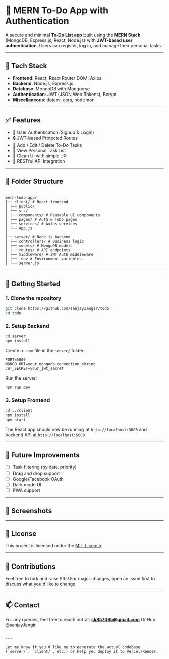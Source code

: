# 📝 MERN To-Do App with Authentication

A secure and minimal **To-Do List app** built using the **MERN Stack** (MongoDB, Express.js, React, Node.js) with **JWT-based user authentication**. Users can register, log in, and manage their personal tasks.

---

## 🔧 Tech Stack

- **Frontend**: React, React Router DOM, Axios
- **Backend**: Node.js, Express.js
- **Database**: MongoDB with Mongoose
- **Authentication**: JWT (JSON Web Tokens), Bcrypt
- **Miscellaneous**: dotenv, cors, nodemon

---

## ✅ Features

- 🔐 User Authentication (Signup & Login)
- 🔒 JWT-based Protected Routes
- 📝 Add / Edit / Delete To-Do Tasks
- 📄 View Personal Task List
- 🧹 Clean UI with simple UX
- 🔄 RESTful API Integration

---

## 📁 Folder Structure

```

mern-todo-app/
├── client/ # React frontend
│ ├── public/
│ └── src/
│ ├── components/ # Reusable UI components
│ ├── pages/ # Auth & ToDo pages
│ ├── services/ # Axios services
│ └── App.js
│
├── server/ # Node.js backend
│ ├── controllers/ # Business logic
│ ├── models/ # MongoDB models
│ ├── routes/ # API endpoints
│ ├── middleware/ # JWT Auth middleware
│ ├── .env # Environment variables
│ └── server.js

```

---

## 🚀 Getting Started

### 1. Clone the repository

```bash
git clone https://github.com/sanjayJangir/todo
cd todo
```

### 2. Setup Backend

```bash
cd server
npm install
```

Create a `.env` file in the `server/` folder:

```env
PORT=5000
MONGO_URI=your_mongodb_connection_string
JWT_SECRET=your_jwt_secret
```

Run the server:

```bash
npm run dev
```

### 3. Setup Frontend

```bash
cd ../client
npm install
npm start
```

The React app should now be running at `http://localhost:3000` and backend API at `http://localhost:5000`.

---

## 🧪 Future Improvements

- [ ] Task filtering (by date, priority)
- [ ] Drag and drop support
- [ ] Google/Facebook OAuth
- [ ] Dark mode UI
- [ ] PWA support

---

## 📸 Screenshots

<!-- Add screenshots here when available -->

---

## 🪪 License

This project is licensed under the [MIT License](LICENSE).

---

## 🙌 Contributions

Feel free to fork and raise PRs! For major changes, open an issue first to discuss what you'd like to change.

---

## 📫 Contact

For any queries, feel free to reach out at:
**[sk857065@gmail.com](mailto:sk857065@gmail.com)**
GitHub: [@sanjayJangir](https://github.com/sanjayJangir)

```

---

Let me know if you'd like me to generate the actual codebase (`server/`, `client/`, etc.) or help you deploy it to Vercel/Render.
```
